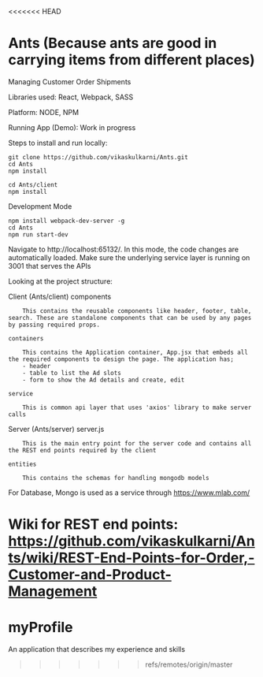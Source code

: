 <<<<<<< HEAD
# Ants (Because ants are good in carrying items from different places)
Managing Customer Order Shipments

Libraries used:
React, Webpack, SASS

Platform:
NODE, NPM

Running App (Demo): Work in progress

Steps to install and run locally:

    git clone https://github.com/vikaskulkarni/Ants.git
    cd Ants
    npm install

    cd Ants/client
    npm install
  
Development Mode

    npm install webpack-dev-server -g
    cd Ants
    npm run start-dev
  
Navigate to http://localhost:65132/. In this mode, the code changes are automatically loaded. Make sure the underlying service layer is running on 3001 that serves the APIs


Looking at the project structure:

Client (Ants/client)
    components

        This contains the reusable components like header, footer, table, search. These are standalone components that can be used by any pages by passing required props.

    containers

        This contains the Application container, App.jsx that embeds all the required components to design the page. The application has;
        - header
        - table to list the Ad slots
        - form to show the Ad details and create, edit

    service

        This is common api layer that uses 'axios' library to make server calls

Server (Ants/server)
    server.js

        This is the main entry point for the server code and contains all the REST end points required by the client
        
    entities

        This contains the schemas for handling mongodb models
        
For Database, Mongo is used as a service through https://www.mlab.com/

Wiki for REST end points:
https://github.com/vikaskulkarni/Ants/wiki/REST-End-Points-for-Order,-Customer-and-Product-Management
=======
# myProfile
An application that describes my experience and skills
>>>>>>> refs/remotes/origin/master
